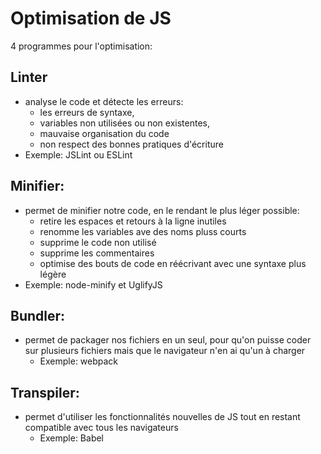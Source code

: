 # Optimisation de JS

4 programmes pour l'optimisation:

## Linter
+ analyse le code et détecte les erreurs:
    - les erreurs de syntaxe, 
    - variables non utilisées ou non existentes, 
    - mauvaise organisation du code
    - non respect des bonnes pratiques d'écriture
+ Exemple: JSLint ou ESLint


## Minifier: 
+ permet de minifier notre code, en le rendant le plus léger possible:
    - retire les espaces et retours à la ligne inutiles
    - renomme les variables ave des noms pluss courts
    - supprime le code non utilisé
    - supprime les commentaires
    - optimise des bouts de code en réécrivant avec une syntaxe plus légère
+ Exemple: node-minify et UglifyJS


## Bundler:
+ permet de packager nos fichiers en un seul, pour qu'on puisse coder sur plusieurs  fichiers mais que le navigateur n'en ai qu'un à charger
    - Exemple: webpack

## Transpiler: 
+ permet d'utiliser les fonctionnalités nouvelles de JS tout en restant compatible avec tous les navigateurs
    - Exemple: Babel
